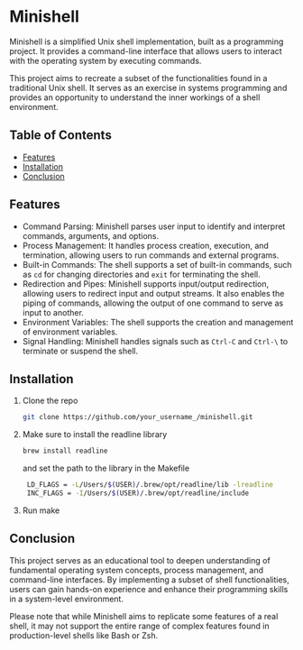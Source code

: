 # Minishell

Minishell is a simplified Unix shell implementation, built as a programming project. It provides a command-line interface that allows users to interact with the operating system by executing commands.

This project aims to recreate a subset of the functionalities found in a traditional Unix shell. It serves as an exercise in systems programming and provides an opportunity to understand the inner workings of a shell environment.


## Table of Contents
- [Features](#features)
- [Installation](#installation)
- [Conclusion](#conclusion) 


## Features

- Command Parsing: Minishell parses user input to identify and interpret commands, arguments, and options.
- Process Management: It handles process creation, execution, and termination, allowing users to run commands and external programs.
- Built-in Commands: The shell supports a set of built-in commands, such as `cd` for changing directories and `exit` for terminating the shell.
- Redirection and Pipes: Minishell supports input/output redirection, allowing users to redirect input and output streams. It also enables the piping of commands, allowing the output of one command to serve as input to another.
- Environment Variables: The shell supports the creation and management of environment variables.
- Signal Handling: Minishell handles signals such as `Ctrl-C` and `Ctrl-\` to terminate or suspend the shell.

## Installation

1. Clone the repo
   ```sh
   git clone https://github.com/your_username_/minishell.git
    ```
2. Make sure to install the readline library
   ```sh
   brew install readline
   ```
   and set the path to the library in the Makefile
   ```sh
    LD_FLAGS = -L/Users/$(USER)/.brew/opt/readline/lib -lreadline
    INC_FLAGS = -I/Users/$(USER)/.brew/opt/readline/include
    ```
3. Run make


## Conclusion

This project serves as an educational tool to deepen understanding of fundamental operating system concepts, process management, and command-line interfaces. By implementing a subset of shell functionalities, users can gain hands-on experience and enhance their programming skills in a system-level environment.

Please note that while Minishell aims to replicate some features of a real shell, it may not support the entire range of complex features found in production-level shells like Bash or Zsh.
